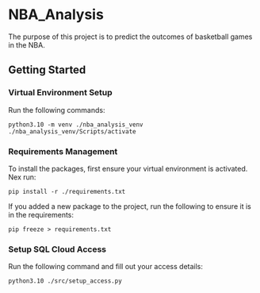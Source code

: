 # NBA_Analysis

The purpose of this project is to predict the outcomes of basketball games in the NBA.

## Getting Started

### Virtual Environment Setup

Run the following commands:

```
python3.10 -m venv ./nba_analysis_venv
./nba_analysis_venv/Scripts/activate
```

### Requirements Management

To install the packages, first ensure your virtual environment is activated. Nex run:

```
pip install -r ./requirements.txt
```

If you added a new package to the project, run the following to ensure it is in the requirements:

```
pip freeze > requirements.txt
```

### Setup SQL Cloud Access

Run the following command and fill out your access details:

```
python3.10 ./src/setup_access.py
```